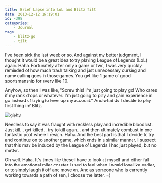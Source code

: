 ```yaml
---
title: Brief Lapse into LoL and Blitz Tilt
date: 2013-12-12 16:19:01
id: 4398
categories:
	- Journal
tags:
	- blitz-go
	- tilt
---
```


I've been sick the last week or so. And against my better judgment, I thought it would be a great idea to try playing League of Legends (LoL) again. Haha. Fortunately after only a game or two, I was very quickly reminded of how much trash talking and just unnecessary cursing and name calling goes in those games. You get like 1 game of good sportsmanship for every like 10.

Anyhow, so then I was like, "Screw this! I'm just going to play go! Who cares if my rank drops or whatever. I'm just going to play and gain experience in go instead of trying to level up my account." And what do I decide to play first thing in? Blitz.

[![giphy](http://www.bengozen.com/wp-content/uploads/2013/12/giphy.gif)](http://www.bengozen.com/wp-content/uploads/2013/12/giphy.gif)

Needless to say it was fraught with reckless play and incredible bloodlust. Just kill… get killed… try to kill again… and then ultimately combust in one fantastic poof where I resign. Haha. And the best part is that I decide to try and continue on to another game, which ends in a similar manner. I suspect that this may be induced by the League of Legends I had just played, but no matter.

Oh well. Haha. It's times like these I have to look at myself and either fall into the emotional roller coaster I used to feel when I would lose like earlier, or to simply laugh it off and move on. And as someone who is currently working towards a path of zen, I choose the latter. =)